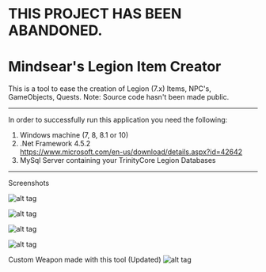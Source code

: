 # THIS PROJECT HAS BEEN ABANDONED. 


# Mindsear's Legion Item Creator
This is a tool to ease the creation of Legion (7.x) Items, NPC's, GameObjects, Quests.
Note: Source code hasn't been made public.

_________________________________________________________________________________________

In order to successfully run this application you need the following:  
1) Windows machine (7, 8, 8.1 or 10)  
2) .Net Framework 4.5.2  
https://www.microsoft.com/en-us/download/details.aspx?id=42642  
3) MySql Server containing your TrinityCore Legion Databases  

_________________________________________________________________________________________  

Screenshots  

![alt tag](https://image.ibb.co/mhm6WJ/1.png)

![alt tag](https://image.ibb.co/j6os5d/2.png)

![alt tag](https://image.ibb.co/c8ZUJy/3.png)

![alt tag](https://image.ibb.co/greX5d/4.png)

Custom Weapon made with this tool (Updated)
![alt tag](https://image.ibb.co/h8Qpkd/Wo_WScrn_Shot_050918_231541.jpg)
